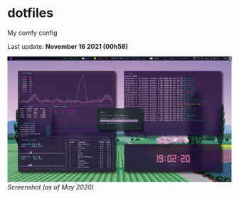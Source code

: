 # dotfiles
My comfy config

Last update: **November 16 2021 (00h58)**

![screenshot](https://github.com/arthurmassanes/dotfiles/blob/master/screenshots/sakura.png)
_Screenshot (as of May 2020)_
